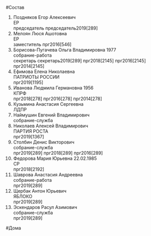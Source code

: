 #Состав  
1. Поздняков Егор Алексеевич  
    ЕР  
    председатель председатель2019[289]  
2. Мелоян Люся Ашотовна  
    ЕР  
    заместитель прг2016[546]  
3. Борисова-Пугачева Ольга Владимировна 1977  
    собрание-работа  
    секретарь секретарь2019[289] прг2018[2145] прг2016[2145] прг2014[2145]  
4. Ефимова Елена Николаевна  
    ПАТРИОТЫ РОССИИ  
    прг2019[1195]  
5. Иванова Людмила Германовна 1956  
    КПРФ  
    прг2018[278] прг2016[278] прг2014[278]  
6. Кузьмина Анастасия Сергеевна  
    ЛДПР  
7. Наймушин Евгений Владимирович  
    собрание-служба  
8. Николаев Алексей Владимирович  
    ПАРТИЯ РОСТА  
    прг2019[1367]  
9. Столбин Денис Викторович  
    собрание-служба  
    прг2019[289] прг2018[289] прг2016[289]  
10. Федорова Мария Юрьевна 22.02.1985  
    СР  
    прг2018[2192]  
11. Шаврова Анастасия Андреевна  
    собрание-работа  
    прг2019[289]  
12. Щербак Антон Юрьевич  
    ЯБЛОКО  
    прг2019[289]  
13. Эскендаров Расул Азимович  
    собрание-служба  
    прг2019[289]  
  
#Дома  
  
